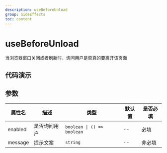 ```yaml
---
description: useBeforeUnload
group: SideEffects
toc: content
---
```


# useBeforeUnload

当浏览器窗口关闭或者刷新时，询问用户是否真的要离开该页面

## 代码演示

<code src="let-hooks/useBeforeUnload/demos/base.tsx" title="基本用法" description="刷新或关闭当前页面询问用户是否真的离开"></code>

## 参数

| 属性名  | 描述         | 类型                       | 默认值 | 是否必填 |
| ------- | ------------ | -------------------------- | ------ | -------- |
| enabled | 是否询问用户 | `boolean \| () => boolean` | --     | 必填     |
| message | 提示文案     | `string`                   | --     | 非必填   |
